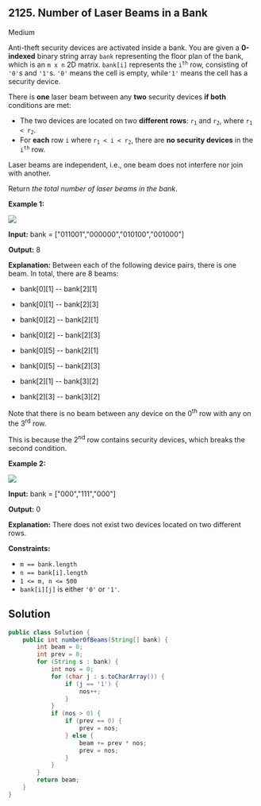 ## 2125\. Number of Laser Beams in a Bank

Medium

Anti-theft security devices are activated inside a bank. You are given a **0-indexed** binary string array `bank` representing the floor plan of the bank, which is an `m x n` 2D matrix. `bank[i]` represents the <code>i<sup>th</sup></code> row, consisting of `'0'`s and `'1'`s. `'0'` means the cell is empty, while`'1'` means the cell has a security device.

There is **one** laser beam between any **two** security devices **if both** conditions are met:

*   The two devices are located on two **different rows**: <code>r<sub>1</sub></code> and <code>r<sub>2</sub></code>, where <code>r<sub>1</sub> < r<sub>2</sub></code>.
*   For **each** row `i` where <code>r<sub>1</sub> < i < r<sub>2</sub></code>, there are **no security devices** in the <code>i<sup>th</sup></code> row.

Laser beams are independent, i.e., one beam does not interfere nor join with another.

Return _the total number of laser beams in the bank_.

**Example 1:**

![](https://assets.leetcode.com/uploads/2021/12/24/laser1.jpg)

**Input:** bank = ["011001","000000","010100","001000"]

**Output:** 8

**Explanation:** Between each of the following device pairs, there is one beam. In total, there are 8 beams: 

* bank[0][1] -- bank[2][1] 

* bank[0][1] -- bank[2][3] 

* bank[0][2] -- bank[2][1] 

* bank[0][2] -- bank[2][3] 

* bank[0][5] -- bank[2][1] 

* bank[0][5] -- bank[2][3] 

* bank[2][1] -- bank[3][2] 

* bank[2][3] -- bank[3][2] 
  
Note that there is no beam between any device on the 0<sup>th</sup> row with any on the 3<sup>rd</sup> row. 

This is because the 2<sup>nd</sup> row contains security devices, which breaks the second condition.

**Example 2:**

![](https://assets.leetcode.com/uploads/2021/12/24/laser2.jpg)

**Input:** bank = ["000","111","000"]

**Output:** 0

**Explanation:** There does not exist two devices located on two different rows.

**Constraints:**

*   `m == bank.length`
*   `n == bank[i].length`
*   `1 <= m, n <= 500`
*   `bank[i][j]` is either `'0'` or `'1'`.

## Solution

```java
public class Solution {
    public int numberOfBeams(String[] bank) {
        int beam = 0;
        int prev = 0;
        for (String s : bank) {
            int nos = 0;
            for (char j : s.toCharArray()) {
                if (j == '1') {
                    nos++;
                }
            }
            if (nos > 0) {
                if (prev == 0) {
                    prev = nos;
                } else {
                    beam += prev * nos;
                    prev = nos;
                }
            }
        }
        return beam;
    }
}
```